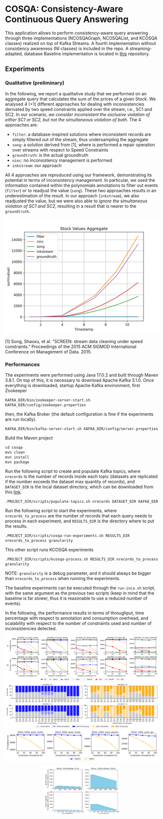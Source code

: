 # COSQA: Consistency-Aware Continuous Query Answering

This application allows to perform consistency-aware query answering through three implementations (NCOSQAGraph, NCOSQAList, and KCOSQA classes) realized on top of Kafka Streams. 
A fourth implementation without consistency awareness (NI classes) is included in the repo. 
A streaming-adapted, database Baseline implementation is located in [this](https://anonymous.4open.science/r/INCA-39D4/) repository.

## Experiments 

### Qualitative (preliminary)

In the following, we report a qualitative study that we performed on an aggregate query that calculates the sum of the prices of a given Stock. 
We analysed 4 (+1) different approaches for dealing with inconsistencies derivated by two speed constraints applied over the stream, i.e., SC1 and SC2.
In our scenario, _we consider inconsistent the exclusive violation of either SC1 or SC2, but not the simultaneous violation of both_.
The 4 approaches are:

- `filter`: a database-inspired solutions where inconsistent records are simply filtered out of the stream, thus undersampling the aggregate
- `song`: a solution derived from [1], where is performed a repair operation over streams with respect to Speed Constraints
- `groundtruth`: is the actual groundtruth
- `ninc`: no inconsistency management is performed
- `inkstream`: our approach

All 4 approaches are reproduced using our framework, demonstrating its potential in terms of inconsistency management. 
In particular, we used the information contained within the polynomials annotations to filter out events (`filter`) or to readjust the value (`song`). These two approaches results in an underestimation of the result.
In our approach (`inkstream`), we also readjusted the value, but we were also able to _ignore the simultaneous violation of SC1 and SC2_, resulting in a result that is nearer to the `groundtruth`.


![](stock_data_plot.png)


[1] Song, Shaoxu, et al. "SCREEN: stream data cleaning under speed constraints." Proceedings of the 2015 ACM SIGMOD International Conference on Management of Data. 2015.

### Performances

The experiments were performed using Java 17.0.2 and built through Maven 3.8.1. 
On top of this, it is necessary to download Apache Kafka 3.1.0.
Once everything is downloaded, startup Apache Kafka environment, first Zookeeper
```
KAFKA_DIR/bin/zookeeper-server-start.sh KAFKA_DIR/config/zookeeper.properties
```
then, the Kafka Broker (the default configuration is fine if the experiments are run locally).
```
KAFKA_DIR/bin/kafka-server-start.sh KAFKA_DIR/config/server.properties
```

Build the Maven project
```
cd cosqa
mvn clean
mvn install
mvn package
```



Run the following script to create and populate Kafka topics, where `nrecords` is the number of records inside each topic (datasets are replicated if the number exceeds the dataset max quantity of records), and `DATASET_DIR` is the local dataset directory, which can be downloaded from this [link](https://drive.google.com/file/d/1ntZWqej8tuG0JeZLKH5cV-dlPjvuQyR2/view?usp=share_link).
```
.PROJECT_DIR/scripts/populate-topics.sh nrecords DATASET_DIR KAFKA_DIR
```



Run the following script to start the experiments, where `nrecords_to_process` are the number of records that each query needs to process in each experiment, and `RESULTS_DIR` is the directory where to put the results.

```
.PROJECT_DIR/scripts/cosqa-run-experiments.sh RESULTS_DIR nrecords_to_process granularity
```
This other script runs KCOSQA experiments
```
.PROJECT_DIR/scripts/kcosqa-process.sh RESULTS_DIR nrecords_to_process granularity
```
NOTE: `granularity` is a debug parameter, and it should always be bigger than `nrecords_to_process` when running the experiments. 

The baseline experiments can be executed through the `run-inca.sh` script, with the same argument as the previous two scripts (keep in mind that the baseline is far slower, thus it is reasonable to use a reduced number of events).

In the following, the performance results in terms of throughput, time percentage with respect to annotation and consumption overhead, and scalability with respect to the number of constraints used and number of inconsistencies detected.

![](throughput.png)
![](annotatointime.png)
![](numberofconstraints.png)
<p align="center">
    <img src="./throughput_inc.png" width=50%>
</p>



